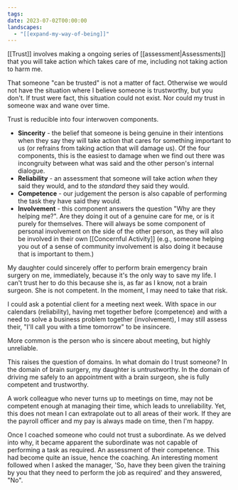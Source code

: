 ```yaml
---
tags: 
date: 2023-07-02T00:00:00
landscapes:
  - "[[expand-my-way-of-being]]"
---
```

[[Trust]] involves making a ongoing series of [[assessment|Assessments]] that you will take action which takes care of me, including not taking action to harm me.

That someone "can be trusted" is not a matter of fact. Otherwise we would not have the situation where I believe someone is trustworthy, but you don't. If trust were fact, this situation could not exist. Nor could my trust in someone wax and wane over time.

Trust is reducible into four interwoven components.

- **Sincerity** - the belief that someone is being genuine in their intentions when they say they will take action that cares for something important to us (or refrains from taking action that will damage us). Of the four components, this is the easiest to damage when we find out there was incongruity between what was said and the other person's internal dialogue.
- **Reliability** - an assessment that someone will take action *when* they said they would, and to the *standard* they said they would.
- **Competence** - our judgement the person is also capable of performing the task they have said they would. 
- **Involvement** - this component answers the question "Why are they helping me?". Are they doing it out of a genuine care for me, or is it purely for themselves. There will always be some component of personal involvement on the side of the other person, as they will also be involved in their own [[Concernful Activity]] (e.g., someone helping you out of a sense of community involvement is also doing it because that is important to them.) 

My daughter could sincerely offer to perform brain emergency brain surgery on me, immediately, because it's the only way to save my life. I can't trust her to do this because she is, as far as I know, not a brain surgeon. She is not competent. In the moment, I may need to take that risk.

I could ask a potential client for a meeting next week. With space in our calendars (reliability), having met together before (competence) and with a need to solve a business problem together (involvement), I may still assess their, "I'll call you with a time tomorrow" to be insincere.

More common is the person who is sincere about meeting, but highly unreliable.

This raises the question of domains. In what domain do I trust someone? In the domain of brain surgery, my daughter is untrustworthy. In the domain of driving me safely to an appointment with a brain surgeon, she is fully competent and trustworthy.

A work colleague who never turns up to meetings on time, may not be competent enough at managing their time, which leads to unreliability. Yet, this does not mean I can extrapolate out to all areas of their work. If they are the payroll officer and my pay is always made on time, then I'm happy.

Once I coached someone who could not trust a subordinate. As we delved into why, it became apparent the subordinate was not capable of performing a task as required. An assessment of their competence. This had become quite an issue, hence the coaching. An interesting moment followed when I asked the manager, 'So, have they been given the training by you that they need to perform the job as required' and they answered, "No".
